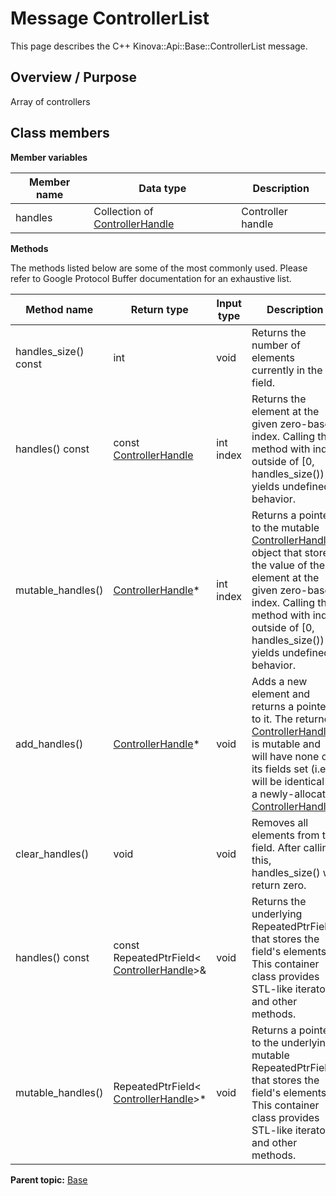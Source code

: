 # Message ControllerList

This page describes the C++ Kinova::Api::Base::ControllerList message.

## Overview / Purpose

Array of controllers

## Class members

 **Member variables** 

|Member name|Data type|Description|
|-----------|---------|-----------|
|handles|Collection of [ControllerHandle](msg_Base_ControllerHandle.md#)|Controller handle|

 **Methods** 

The methods listed below are some of the most commonly used. Please refer to Google Protocol Buffer documentation for an exhaustive list.

|Method name|Return type|Input type|Description|
|-----------|-----------|----------|-----------|
|handles\_size\(\) const|int|void|Returns the number of elements currently in the field.|
|handles\(\) const|const [ControllerHandle](msg_Base_ControllerHandle.md#)|int index|Returns the element at the given zero-based index. Calling this method with index outside of \[0, handles\_size\(\)\) yields undefined behavior.|
|mutable\_handles\(\)| [ControllerHandle](msg_Base_ControllerHandle.md#)\*|int index|Returns a pointer to the mutable [ControllerHandle](msg_Base_ControllerHandle.md#) object that stores the value of the element at the given zero-based index. Calling this method with index outside of \[0, handles\_size\(\)\) yields undefined behavior.|
|add\_handles\(\)| [ControllerHandle](msg_Base_ControllerHandle.md#)\*|void|Adds a new element and returns a pointer to it. The returned [ControllerHandle](msg_Base_ControllerHandle.md#) is mutable and will have none of its fields set \(i.e. it will be identical to a newly-allocated [ControllerHandle](msg_Base_ControllerHandle.md#)\).|
|clear\_handles\(\)|void|void|Removes all elements from the field. After calling this, handles\_size\(\) will return zero.|
|handles\(\) const|const RepeatedPtrField< [ControllerHandle](msg_Base_ControllerHandle.md#)\>&|void|Returns the underlying RepeatedPtrField that stores the field's elements. This container class provides STL-like iterators and other methods.|
|mutable\_handles\(\)|RepeatedPtrField< [ControllerHandle](msg_Base_ControllerHandle.md#)\>\*|void|Returns a pointer to the underlying mutable RepeatedPtrField that stores the field's elements. This container class provides STL-like iterators and other methods.|

**Parent topic:** [Base](../references/summary_Base.md)

